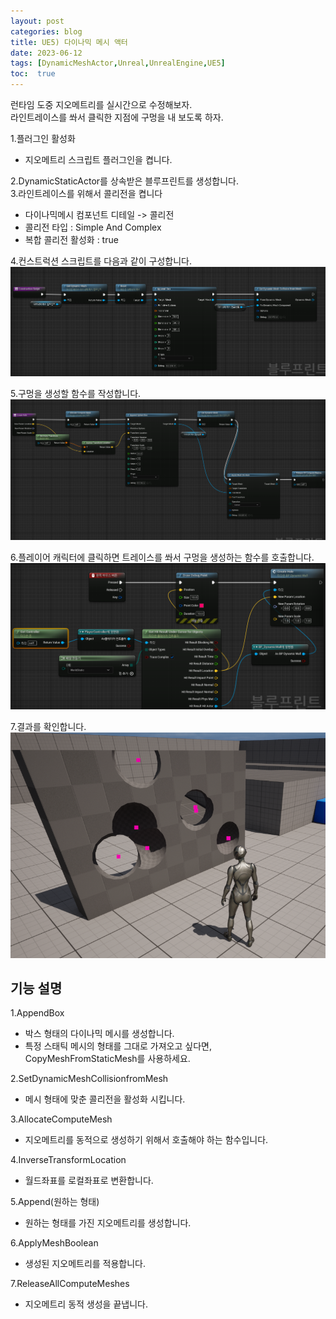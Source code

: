 ```yaml
---
layout: post
categories: blog
title: UE5) 다이나믹 메시 액터
date: 2023-06-12
tags: [DynamicMeshActor,Unreal,UnrealEngine,UE5]
toc:  true
---
```


런타임 도중 지오메트리를 실시간으로 수정해보자.   
라인트레이스를 쏴서 클릭한 지점에 구멍을 내 보도록 하자.

1.플러그인 활성화   
 + 지오메트리 스크립트 플러그인을 켭니다.   

2.DynamicStaticActor를 상속받은 블루프린트를 생성합니다.   
3.라인트레이스를 위해서 콜리전을 켭니다
 + 다이나믹메시 컴포넌트 디테일 -> 콜리전
  + 콜리전 타입 : Simple And Complex
  + 복합 콜리전 활성화 : true
 
4.컨스트럭션 스크립트를 다음과 같이 구성합니다.   
![ex_screenshot](/assets/images/unreal/dynamicMeshActor/dynamicMesh.PNG)
 
5.구멍을 생성할 함수를 작성합니다.   
![ex_screenshot](/assets/images/unreal/dynamicMeshActor/dynamicMesh_HoleFunction.PNG) 
 
6.플레이어 캐릭터에 클릭하면 트레이스를 쏴서 구멍을 생성하는 함수를 호출합니다.    
![ex_screenshot](/assets/images/unreal/dynamicMeshActor/dynamicMesh_MouseTrace.PNG) 
 
7.결과를 확인합니다.   
![ex_screenshot](/assets/images/unreal/dynamicMeshActor/dynamicMesh_Result.PNG) 




## 기능 설명
1.AppendBox
+ 박스 형태의 다이나믹 메시를 생성합니다.
+ 특정 스태틱 메시의 형태를 그대로 가져오고 싶다면, CopyMeshFromStaticMesh를 사용하세요.   

2.SetDynamicMeshCollisionfromMesh
+ 메시 형태에 맞춘 콜리전을 활성화 시킵니다.

3.AllocateComputeMesh
+ 지오메트리를 동적으로 생성하기 위해서 호출해야 하는 함수입니다.

4.InverseTransformLocation
+ 월드좌표를 로컬좌표로 변환합니다.

5.Append(원하는 형태)
+ 원하는 형태를 가진 지오메트리를 생성합니다.

6.ApplyMeshBoolean
+ 생성된 지오메트리를 적용합니다.

7.ReleaseAllComputeMeshes
+ 지오메트리 동적 생성을 끝냅니다.   

